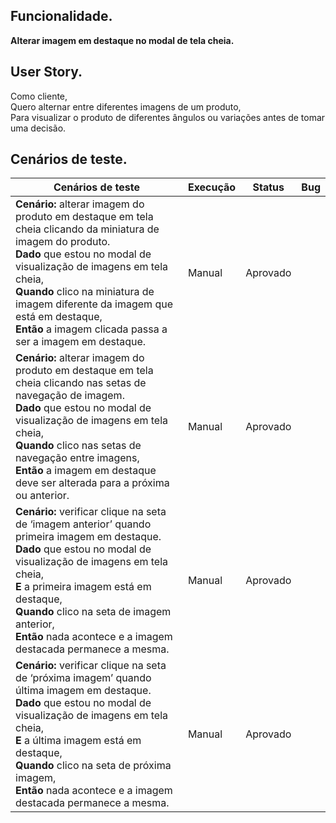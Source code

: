 ## Funcionalidade.

**Alterar imagem em destaque no modal de tela cheia.**

## User Story.

Como cliente,<br>
Quero alternar entre diferentes imagens de um produto,<br>
Para visualizar o produto de diferentes ângulos ou variações antes de tomar uma decisão.<br>

## Cenários de teste.

<table>
    <thead>
        <tr>
            <th>Cenários de teste</th>
            <th>Execução</th>
            <th>Status</th>
            <th>Bug</th>
        </tr>
    </thead>
    <tbody>
        <tr>
            <td>
                <strong>Cenário:</strong> alterar imagem do produto em destaque em tela cheia clicando da miniatura de imagem do produto.<br>
                <strong>Dado</strong> que estou no modal de visualização de imagens em tela cheia, <br>
                <strong>Quando</strong> clico na miniatura de imagem diferente da imagem que está em destaque, <br>
                <strong>Então</strong> a imagem clicada passa a ser a imagem em destaque. <br>
            </td>
            <td>Manual</td>
            <td>Aprovado</td>
            <td></td>
        </tr>
        <tr>
            <td>
                <strong>Cenário:</strong> alterar imagem do produto em destaque em tela cheia clicando nas setas de navegação de imagem.<br>
                <strong>Dado</strong> que estou no modal de visualização de imagens em tela cheia, <br>
                <strong>Quando</strong> clico nas setas de navegação entre imagens, <br>
                <strong>Então</strong> a imagem em destaque deve ser alterada para a próxima ou anterior. <br>
            </td>
            <td>Manual</td>
            <td>Aprovado</td>
            <td></td>
        </tr>
        <tr>
            <td>
                <strong>Cenário:</strong> verificar clique na seta de ‘imagem anterior’ quando primeira imagem em destaque.<br>
                <strong>Dado</strong> que estou no modal de visualização de imagens em tela cheia, <br>
                <strong>E</strong> a primeira imagem está em destaque, <br>
                <strong>Quando</strong> clico na seta de imagem anterior, <br>
                <strong>Então</strong> nada acontece e a imagem destacada permanece a mesma. <br>
            </td>
            <td>Manual</td>
            <td>Aprovado</td>
            <td></td>
        </tr>
        <tr>
            <td>
                <strong>Cenário:</strong> verificar clique na seta de ‘próxima imagem’ quando última imagem em destaque.<br>
                <strong>Dado</strong> que estou no modal de visualização de imagens em tela cheia, <br>
                <strong>E</strong> a última imagem está em destaque, <br>
                <strong>Quando</strong> clico na seta de próxima imagem, <br>
                <strong>Então</strong> nada acontece e a imagem destacada permanece a mesma. <br>
            </td>
            <td>Manual</td>
            <td>Aprovado</td>
            <td></td>
        </tr>
    </tbody>
</table>
